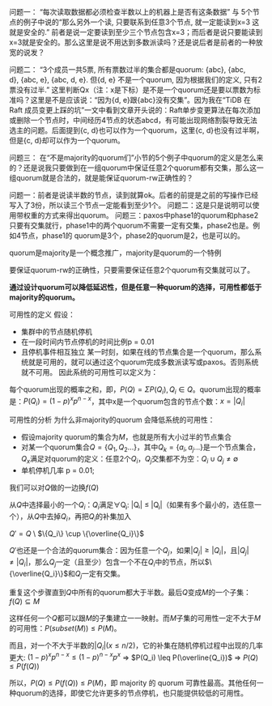问题一：
“每次读取数据都必须检查半数以上的机器上是否有这条数据” 与 5个节点的例子中说的“那么另外一个读, 只要联系到任意3个节点, 就一定能读到x=3 这就是安全的.”
前者是说一定要读到至少三个节点包含x=3；而后者是说只要能读到x=3就是安全的。那么这里是说不用达到多数派读吗？还是说后者是前者的一种放宽的说发？

问题二：
“3个成员一共5票, 所有票数过半的集合都是quorum: {abc}, {abc, d}, {abc, e}, {abc, d, e}. 但{d, e} 不是一个quorum, 因为根据我们的定义, 只有2票没有过半.”
这里判断Qx（注：x是下标）是不是一个quorum还是要以票数为标准吗？这里是不是应该说：“因为{d, e}跟{abc}没有交集”。因为我在“TiDB 在 Raft 成员变更上踩的坑”一文中看到文章开头说的：Raft单步变更算法在每次添加或删除一个节点时，中间经历4节点的状态abcd，有可能出现网络割裂导致无法选主的问题。后面提到{c, d}也可以作为一个quorum，这里{c, d}也没有过半啊，但是{c, d}却可以作为一个quorum。

问题三：
在“不是majority的quorum们”小节的5个例子中quorum的定义是怎么来的？还是说我只要做到在一组quorum中保证任意2个quorum都有交集，那么这一组quorum就是合法的，就是能保证quorum-rw正确性的？

问题一：前者是说读半数的节点，读到就算ok。后者的前提是之前的写操作已经写入了3份，所以读三个节点一定能看到至少1个。
问题二：这是只是说明可以使用带权重的方式来得出quorum。
问题三：paxos中phase1的quorum和phase2只要有交集就行，phase1中的两个quorum不需要一定有交集，phase2也是。例如4节点，phase1的 quorum是3个，phase2的quorum是2，也是可以的。

quorum是majority是一个概念推广，majority是quorum的一个特例

要保证quorum-rw的正确性，只要需要保证任意2个quorum有交集就可以了。

**通过设计quorum可以降低延迟性，但是任意一种quorum的选择，可用性都低于majority的quorum。**

可用性的定义
假设：
- 集群中的节点随机停机
- 在一段时间内节点停机的时间比例p = 0.01
- 且停机事件相互独立
某一时刻，如果在线的节点集合是一个quorum，那么系统就是可用的，就可以通过这个quorum完成多数派读写或paxos。否则系统就不可用。
因此系统的可用性可以定义为：

每个quorum出现的概率之和，即，$P(Q) = \Sigma P(Q_i),Q_i	\in Q$。quorum出现的概率是：$P(Q_i) = (1 - p)^xp^{n-x}$，其中x是一个quorum包含的节点个数：$x = |Q_i|$

可用性的分析
为什么非majority的quorum 会降低系统的可用性：
- 假设majority quorum的集合为$M$，也就是所有大小过半的节点集合
- 对某一个quorum集合$Q = \{Q_1, Q_2...\}$，其中$Q_k = \{a_i, a_j...\}$是一个节点集合，$Q_x$满足对quorum的定义：任意2个$Q_i$，$Q_j$交集都不为空：$Q_i \cup Q_j \neq \emptyset$
- 单机停机几率 p = 0.01;

我们可以对$Q$做的一边换$f(Q)$

从$Q$中选择最小的一个$Q_i$：$Q_i$满足∀Qⱼ: |Qᵢ| ≤ |Qⱼ|（如果有多个最小的，选任意一个），从$Q$中去掉$Q_i$，再把$Q_i$的补集加入

$Q' = Q$ \\ $\{Q_i\} \cup \{\overline{Q_i}\}$

$Q'$也还是一个合法的quorum集合：因为任意一个$Q_j$，如果$|Q_j| \geq |Q_i|$，且$|Q_j| \neq |Q_i|$，那么$Q_j$一定（且至少）包含一个不在$Q_i$中的节点，所以$\{\overline{Q_i}\}$和$Q_j$一定有交集。

重复这个步骤直到$Q$中所有的quorum都大于半数。最后$Q$变成$M$的一个子集：$f(Q) \subseteq M$

这样任何一个$Q$都可以跟$M$的子集建立一一映射。而$M$子集的可用性一定不大于$M$的可用性：$P(subset(M)) \leq P(M)$。

而且，对一个不大于半数的$|Q_i|(x \leq n / 2)$，它的补集在随机停机过程中出现的几率更大:
$(1 - p)^xp^{n - x} \leq (1 - p)^{n - x}p^{x}$ => $P(Q_i) \leq P(\overline{Q_i})$ => $P(Q) \leq P(f(Q))$

所以，$P(Q) \leq P(f(Q)) \leq P(M)$，即 majority 的 quorum 可靠性最高。其他任何一种quorum的选择，即使它允许更多的节点停机，也只能提供较低的可用性。